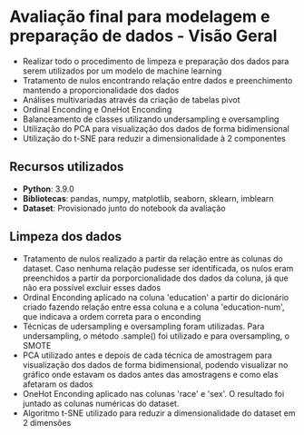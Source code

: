 # Avaliação final para modelagem e preparação de dados - Visão Geral
 - Realizar todo o procedimento de limpeza e preparação dos dados para serem utilizados por um modelo de machine learning
 - Tratamento de nulos encontrando relação entre dados e preenchimento mantendo a proporcionalidade dos dados
 - Análises multivariadas através da criação de tabelas pivot
 - Ordinal Enconding e OneHot Enconding
 - Balanceamento de classes utilizando undersampling e oversampling
 - Utilização do PCA para visualização dos dados de forma bidimensional
 - Utilização do t-SNE para reduzir a dimensionalidade à 2 componentes

## Recursos utilizados
 - **Python**: 3.9.0
 - **Bibliotecas**: pandas, numpy, matplotlib, seaborn, sklearn, imblearn
 - **Dataset**: Provisionado junto do notebook da avaliação

## Limpeza dos dados
 - Tratamento de nulos realizado a partir da relação entre as colunas do dataset. Caso nenhuma relação pudesse ser identificada, os nulos eram preenchidos a partir da porporcionalidade dos dados da coluna, já que não era possível excluir esses dados
 - Ordinal Enconding aplicado na coluna 'education' a partir do dicionário criado fazendo relação entre essa coluna e a coluna 'education-num', que indicava a ordem correta para o enconding
 - Técnicas de udersampling e oversampling foram utilizadas. Para undersampling, o método .sample() foi utilizado e para oversampling, o SMOTE
 - PCA utilizado antes e depois de cada técnica de amostragem para visualização dos dados de forma bidimensional, podendo visualizar no gráfico onde estavam os dados antes das amostragens e como elas afetaram os dados
 - OneHot Enconding aplicado nas colunas 'race' e 'sex'. O resultado foi juntado as colunas numéricas do dataset.
 - Algoritmo t-SNE utilizado para reduzir a dimensionalidade do dataset em 2 dimensões
